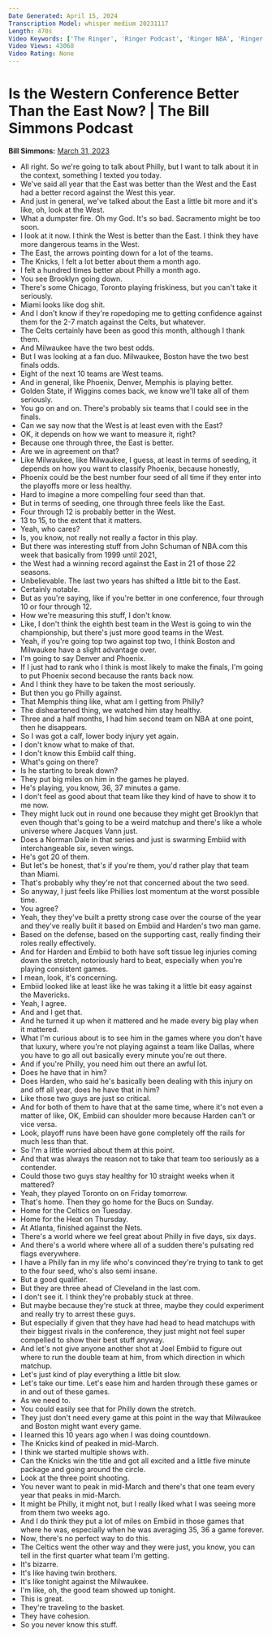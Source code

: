 ```yaml
---
Date Generated: April 15, 2024
Transcription Model: whisper medium 20231117
Length: 470s
Video Keywords: ['The Ringer', 'Ringer Podcast', 'Ringer NBA', 'Ringer Basketball', 'Basketball Podcast', 'Basketball Show', 'NBA Podcast', 'NBA Show', 'Bill Simmons Show', 'The Bill Simmons Podcast', 'Bill Simmons Celtics', 'Bill Simmons NBA', 'Western Conference', 'Eastern Conference', 'Nikola Jokic', 'Kevin Durant', 'Jayson Tatum', 'Giannis Antetokounmpo', 'NBA News', 'NBA Story', 'Basketball News']
Video Views: 43068
Video Rating: None
---
```


# Is the Western Conference Better Than the East Now? | The Bill Simmons Podcast
**Bill Simmons:** [March 31, 2023](https://www.youtube.com/watch?v=2a2qwngzEB4)
*  All right. So we're going to talk about Philly, but I want to talk about it in the context, something I texted you today.
*  We've said all year that the East was better than the West and the East had a better record against the West this year.
*  And just in general, we've talked about the East a little bit more and it's like, oh, look at the West.
*  What a dumpster fire. Oh my God. It's so bad. Sacramento might be too soon.
*  I look at it now. I think the West is better than the East. I think they have more dangerous teams in the West.
*  The East, the arrows pointing down for a lot of the teams.
*  The Knicks, I felt a lot better about them a month ago.
*  I felt a hundred times better about Philly a month ago.
*  You see Brooklyn going down.
*  There's some Chicago, Toronto playing friskiness, but you can't take it seriously.
*  Miami looks like dog shit.
*  And I don't know if they're ropedoping me to getting confidence against them for the 2-7 match against the Celts, but whatever.
*  The Celts certainly have been as good this month, although I thank them.
*  And Milwaukee have the two best odds.
*  But I was looking at a fan duo. Milwaukee, Boston have the two best finals odds.
*  Eight of the next 10 teams are West teams.
*  And in general, like Phoenix, Denver, Memphis is playing better.
*  Golden State, if Wiggins comes back, we know we'll take all of them seriously.
*  You go on and on. There's probably six teams that I could see in the finals.
*  Can we say now that the West is at least even with the East?
*  OK, it depends on how we want to measure it, right?
*  Because one through three, the East is better.
*  Are we in agreement on that?
*  Like Milwaukee, like Milwaukee, I guess, at least in terms of seeding, it depends on how you want to classify Phoenix, because honestly,
*  Phoenix could be the best number four seed of all time if they enter into the playoffs more or less healthy.
*  Hard to imagine a more compelling four seed than that.
*  But in terms of seeding, one through three feels like the East.
*  Four through 12 is probably better in the West.
*  13 to 15, to the extent that it matters.
*  Yeah, who cares?
*  Is, you know, not really not really a factor in this play.
*  But there was interesting stuff from John Schuman of NBA.com this week that basically from 1999 until 2021,
*  the West had a winning record against the East in 21 of those 22 seasons.
*  Unbelievable. The last two years has shifted a little bit to the East.
*  Certainly notable.
*  But as you're saying, like if you're better in one conference, four through 10 or four through 12.
*  How we're measuring this stuff, I don't know.
*  Like, I don't think the eighth best team in the West is going to win the championship, but there's just more good teams in the West.
*  Yeah, if you're going top two against top two, I think Boston and Milwaukee have a slight advantage over.
*  I'm going to say Denver and Phoenix.
*  If I just had to rank who I think is most likely to make the finals, I'm going to put Phoenix second because the rants back now.
*  And I think they have to be taken the most seriously.
*  But then you go Philly against.
*  That Memphis thing like, what am I getting from Philly?
*  The disheartened thing, we watched him stay healthy.
*  Three and a half months, I had him second team on NBA at one point, then he disappears.
*  So I was got a calf, lower body injury yet again.
*  I don't know what to make of that.
*  I don't know this Embiid calf thing.
*  What's going on there?
*  Is he starting to break down?
*  They put big miles on him in the games he played.
*  He's playing, you know, 36, 37 minutes a game.
*  I don't feel as good about that team like they kind of have to show it to me now.
*  They might luck out in round one because they might get Brooklyn that even though that's going to be a weird matchup and there's like a whole universe where Jacques Vann just.
*  Does a Norman Dale in that series and just is swarming Embiid with interchangeable six, seven wings.
*  He's got 20 of them.
*  But let's be honest, that's if you're them, you'd rather play that team than Miami.
*  That's probably why they're not that concerned about the two seed.
*  So anyway, I just feels like Phillies lost momentum at the worst possible time.
*  You agree?
*  Yeah, they they've built a pretty strong case over the course of the year and they've really built it based on Embiid and Harden's two man game.
*  Based on the defense, based on the supporting cast, really finding their roles really effectively.
*  And for Harden and Embiid to both have soft tissue leg injuries coming down the stretch, notoriously hard to beat, especially when you're playing consistent games.
*  I mean, look, it's concerning.
*  Embiid looked like at least like he was taking it a little bit easy against the Mavericks.
*  Yeah, I agree.
*  And and I get that.
*  And he turned it up when it mattered and he made every big play when it mattered.
*  What I'm curious about is to see him in the games where you don't have that luxury, where you're not playing against a team like Dallas, where you have to go all out basically every minute you're out there.
*  And if you're Philly, you need him out there an awful lot.
*  Does he have that in him?
*  Does Harden, who said he's basically been dealing with this injury on and off all year, does he have that in him?
*  Like those two guys are just so critical.
*  And for both of them to have that at the same time, where it's not even a matter of like, OK, Embiid can shoulder more because Harden can't or vice versa.
*  Look, playoff runs have been have gone completely off the rails for much less than that.
*  So I'm a little worried about them at this point.
*  And that was always the reason not to take that team too seriously as a contender.
*  Could those two guys stay healthy for 10 straight weeks when it mattered?
*  Yeah, they played Toronto on on Friday tomorrow.
*  That's home. Then they go home for the Bucs on Sunday.
*  Home for the Celtics on Tuesday.
*  Home for the Heat on Thursday.
*  At Atlanta, finished against the Nets.
*  There's a world where we feel great about Philly in five days, six days.
*  And there's a world where where all of a sudden there's pulsating red flags everywhere.
*  I have a Philly fan in my life who's convinced they're trying to tank to get to the four seed, who's also semi insane.
*  But a good qualifier.
*  But they are three ahead of Cleveland in the last com.
*  I don't see it. I think they're probably stuck at three.
*  But maybe because they're stuck at three, maybe they could experiment and really try to arrest these guys.
*  But especially if given that they have had head to head matchups with their biggest rivals in the conference, they just might not feel super compelled to show their best stuff anyway.
*  And let's not give anyone another shot at Joel Embiid to figure out where to run the double team at him, from which direction in which matchup.
*  Let's just kind of play everything a little bit slow.
*  Let's take our time. Let's ease him and harden through these games or in and out of these games.
*  As we need to.
*  You could easily see that for Philly down the stretch.
*  They just don't need every game at this point in the way that Milwaukee and Boston might want every game.
*  I learned this 10 years ago when I was doing countdown.
*  The Knicks kind of peaked in mid-March.
*  I think we started multiple shows with.
*  Can the Knicks win the title and got all excited and a little five minute package and going around the circle.
*  Look at the three point shooting.
*  You never want to peak in mid-March and there's that one team every year that peaks in mid-March.
*  It might be Philly, it might not, but I really liked what I was seeing more from them two weeks ago.
*  And I do think they put a lot of miles on Embiid in those games that where he was, especially when he was averaging 35, 36 a game forever.
*  Now, there's no perfect way to do this.
*  The Celtics went the other way and they were just, you know, you can tell in the first quarter what team I'm getting.
*  It's bizarre.
*  It's like having twin brothers.
*  It's like tonight against the Milwaukee.
*  I'm like, oh, the good team showed up tonight.
*  This is great.
*  They're traveling to the basket.
*  They have cohesion.
*  So you never know this stuff.
